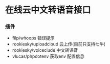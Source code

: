 # 在线云中文转语音接口

### 插件
- filp/whoops  错误提示
- rookiesky/uploadcloud 云上传(目前只支持七牛)
- rookiesky/voiceclude 中文转语音
- vlucas/phpdotenv  获取env 配置信息